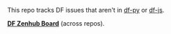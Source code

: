 This repo tracks DF issues that aren't in [df-py](https://github.com/oceanprotocol/df-py) or [df-js](https://github.com/oceanprotocol/df-js).

**[DF Zenhub Board](https://app.zenhub.com/workspaces/data-farming-60ddbf267dd0b500137f3c3d/board?repos=394288558)** (across repos).
